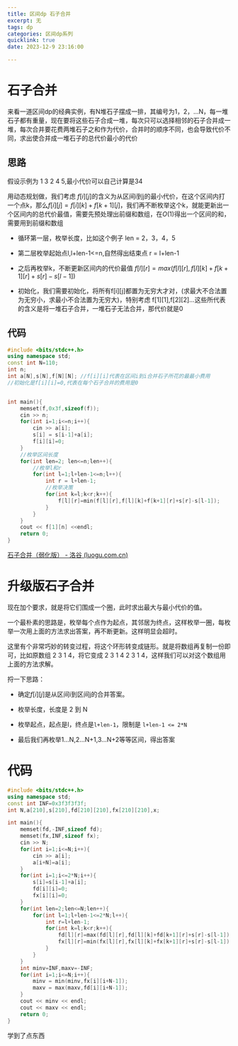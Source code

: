 ```yaml
---
title: 区间dp 石子合并
excerpt: 无
tags: dp
categories: 区间dp系列
quicklink: true
date: 2023-12-9 23:16:00

---
```


# 石子合并

来看一道区间dp的经典实例，有N堆石子摆成一排，其编号为1，2，...N，每一堆石子都有重量，现在要将这些石子合成一堆，每次只可以选择相邻的石子合并成一堆，每次合并要花费两堆石子之和作为代价，合并时的顺序不同，也会导致代价不同，求出使合并成一堆石子的总代价最小的代价

## 思路

假设示例为 1 3 2 4 5,最小代价可以自己计算是34

用动态规划做，我们考虑 $f[i][j]$的含义为从区间i到j的最小代价，在这个区间内打一个点k，那么$f[i][j]=f[i][k]+f[k+1][j]$，我们再不断枚举这个k，就能更新出一个区间内的总代价最值，需要先预处理出前缀和数组，在$O(1)$得出一个区间的和，需要用到前缀和数组

- 循环第一层，枚举长度，比如这个例子 len = 2，3，4，5

- 第二层枚举起始点l,l+len-1<=n,自然得出结束点 r = l+len-1

- 之后再枚举k，不断更新区间内的代价最值 $f[l][r]=max(f[l][r],f[l][k]+f[k+1][r]+s[r]-s[l-1])$

- 初始化，我们需要初始化，将所有f[i][j]都置为无穷大才对，(求最大不合法置为无穷小，求最小不合法置为无穷大)，特别考虑 f[1][1],f[2][2]...这些所代表的含义是将一堆石子合并，一堆石子无法合并，那代价就是0

## 代码

```cpp
#include <bits/stdc++.h>
using namespace std;
const int N=110;
int n;
int a[N],s[N],f[N][N]; //f[i][i]代表在区间i到i合并石子所花的最最小费用 
//初始化是f[i][i]=0,代表在每个石子合并的费用是0 


int main(){
    memset(f,0x3f,sizeof(f));
    cin >> n;
    for(int i=1;i<=n;i++){
        cin >> a[i];
        s[i] = s[i-1]+a[i];
        f[i][i]=0;
    }
    //枚举区间长度 
    for(int len=2; len<=n;len++){
        //枚举l和r
        for(int l=1;l+len-1<=n;l++){
            int r = l+len-1;
            //枚举决策
            for(int k=l;k<r;k++){
                f[l][r]=min(f[l][r],f[l][k]+f[k+1][r]+s[r]-s[l-1]);
            }
        } 
    }
    cout << f[1][n] <<endl;
    return 0;
}
```

[石子合并（弱化版） - 洛谷 (luogu.com.cn)](https://www.luogu.com.cn/problem/P1775)







# 升级版石子合并

现在加个要求，就是将它们围成一个圈，此时求出最大与最小代价的值。



一个最朴素的思路是，枚举每个点作为起点，其邻居为终点，这样枚举一圈，每枚举一次用上面的方法求出答案，再不断更新。这样明显会超时。

这里有个非常巧妙的转变过程，将这个环形转变成链形。就是将数组再复制一份即可，比如原数组  2 3 1 4，将它变成 2 3 1 4 2 3 1 4，这样我们可以对这个数组用上面的方法求解。

捋一下思路：

- 确定$f[i][j]$是从区间i到区间j的合并答案。

- 枚举长度，长度是 2 到 N

- 枚举起点，起点是l，终点是`l+len-1`，限制是 `l+len-1 <= 2*N`

- 最后我们再枚举1...N,2...N+1,3...N+2等等区间，得出答案



# 代码

```cpp
#include <bits/stdc++.h>
using namespace std;
const int INF=0x3f3f3f3f;
int N,a[210],s[210],fd[210][210],fx[210][210],x;

int main(){
	memset(fd,-INF,sizeof fd);
	memset(fx,INF,sizeof fx);
	cin >> N;
	for(int i=1;i<=N;i++){
		cin >> a[i];
		a[i+N]=a[i]; 
	}
	for(int i=1;i<=2*N;i++){
		s[i]=s[i-1]+a[i];
		fd[i][i]=0;
		fx[i][i]=0;
	}
	for(int len=2;len<=N;len++){
		for(int l=1;l+len-1<=2*N;l++){
			int r=l+len-1;
			for(int k=l;k<r;k++){
				fd[l][r]=max(fd[l][r],fd[l][k]+fd[k+1][r]+s[r]-s[l-1]);
				fx[l][r]=min(fx[l][r],fx[l][k]+fx[k+1][r]+s[r]-s[l-1]);
			}
		}
	}
	int minv=INF,maxv=-INF;
	for(int i=1;i<=N;i++){
		minv = min(minv,fx[i][i+N-1]);
		maxv = max(maxv,fd[i][i+N-1]);
	}
	cout << minv << endl;
	cout << maxv << endl;
	return 0;
}
```



学到了点东西


